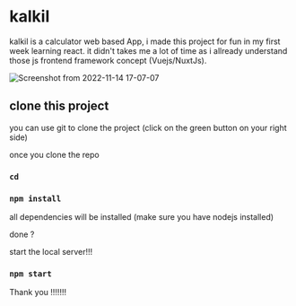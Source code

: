 # kalkil

kalkil is a calculator web based App, i made this project for fun in my first week learning react.
it didn't takes me a lot of time as i allready understand those js frontend framework concept (Vuejs/NuxtJs).

![Screenshot from 2022-11-14 17-07-07](https://user-images.githubusercontent.com/53914451/201778174-c15b887d-b470-4d61-ba87-5c8d8e168e0d.png)

## clone this project

you can use git to clone the project (click on the green button on your right side)

once you clone the repo 
### `cd`
### `npm install`

all dependencies will be installed (make sure you have nodejs installed)

done ?

start the local server!!!

### `npm start`

Thank you !!!!!!!

